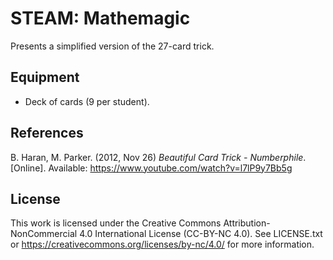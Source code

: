 # STEAM: Mathemagic

Presents a simplified version of the 27-card trick.

## Equipment

* Deck of cards (9 per student).

## References

B. Haran, M. Parker. (2012, Nov 26) _Beautiful Card Trick - Numberphile_.
\[Online]. Available: https://www.youtube.com/watch?v=l7lP9y7Bb5g

## License

This work is licensed under the Creative Commons Attribution-NonCommercial
4.0 International License (CC-BY-NC 4.0). See LICENSE.txt or
https://creativecommons.org/licenses/by-nc/4.0/ for more information.

